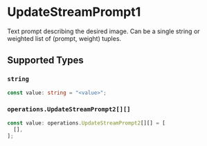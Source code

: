# UpdateStreamPrompt1

Text prompt describing the desired image. Can be a single string or weighted list of (prompt, weight) tuples.


## Supported Types

### `string`

```typescript
const value: string = "<value>";
```

### `operations.UpdateStreamPrompt2[][]`

```typescript
const value: operations.UpdateStreamPrompt2[][] = [
  [],
];
```


